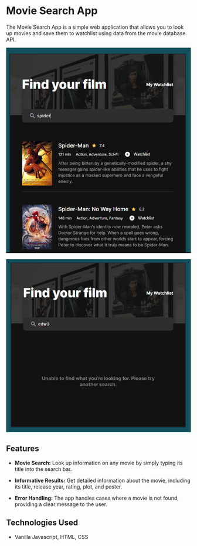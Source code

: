 # Movie Search App

The Movie Search App is a simple web application that allows you to look up movies and save them to watchlist using data from the movie database API.

![Movie Search App Screenshot](first_ss.png)

![Movie Search App Screenshot](second_ss.png)

## Features

- **Movie Search:** Look up information on any movie by simply typing its title into the search bar.

- **Informative Results:** Get detailed information about the movie, including its title, release year, rating, plot, and poster.

- **Error Handling:** The app handles cases where a movie is not found, providing a clear message to the user.

## Technologies Used

- Vanilla Javascript, HTML, CSS
